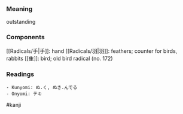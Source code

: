 ### Meaning

outstanding

### Components

[[Radicals/手|手]]: hand [[Radicals/羽|羽]]: feathers; counter for birds, rabbits [[隹]]: bird; old bird radical (no. 172)

### Readings

```
- Kunyomi: ぬ.く, ぬき.んでる
- Onyomi: テキ
```

#kanji